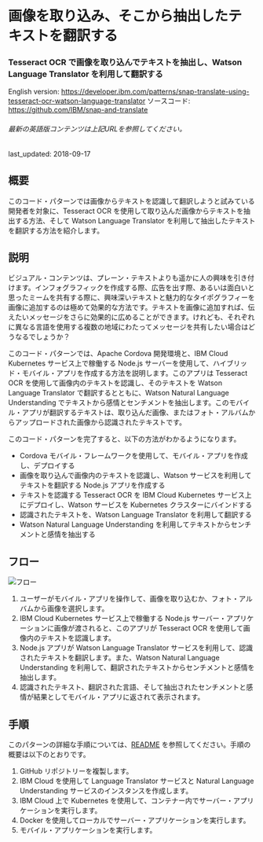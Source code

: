 # 画像を取り込み、そこから抽出したテキストを翻訳する

### Tesseract OCR で画像を取り込んでテキストを抽出し、Watson Language Translator を利用して翻訳する

English version: https://developer.ibm.com/patterns/snap-translate-using-tesseract-ocr-watson-language-translator
  ソースコード: https://github.com/IBM/snap-and-translate

###### 最新の英語版コンテンツは上記URLを参照してください。
last_updated: 2018-09-17

 
## 概要

このコード・パターンでは画像からテキストを認識して翻訳しようと試みている開発者を対象に、Tesseract OCR を使用して取り込んだ画像からテキストを抽出する方法、そして Watson Language Translator を利用して抽出したテキストを翻訳する方法を紹介します。

## 説明

ビジュアル・コンテンツは、プレーン・テキストよりも遥かに人の興味を引き付けます。インフォグラフィックを作成する際、広告を出す際、あるいは面白いと思ったミームを共有する際に、興味深いテキストと魅力的なタイポグラフィーを画像に追加するのは極めて効果的な方法です。テキストを画像に追加すれば、伝えたいメッセージをさらに効果的に広めることができます。けれども、それぞれに異なる言語を使用する複数の地域にわたってメッセージを共有したい場合はどうなるでしょうか？

このコード・パターンでは、Apache Cordova 開発環境と、IBM Cloud Kubernetes サービス上で稼働する Node.js サーバーを使用して、ハイブリッド・モバイル・アプリを作成する方法を説明します。このアプリは Tesseract OCR を使用して画像内のテキストを認識し、そのテキストを Watson Language Translator で翻訳するとともに、Watson Natural Language Understanding でテキストから感情とセンチメントを抽出します。このモバイル・アプリが翻訳するテキストは、取り込んだ画像、またはフォト・アルバムからアップロードされた画像から認識されたテキストです。

このコード・パターンを完了すると、以下の方法がわかるようになります。

* Cordova モバイル・フレームワークを使用して、モバイル・アプリを作成し、デプロイする
* 画像を取り込んで画像内のテキストを認識し、Watson サービスを利用してテキストを翻訳する Node.js アプリを作成する
* テキストを認識する Tesseract OCR を IBM Cloud Kubernetes サービス上にデプロイし、Watson サービスを Kubernetes クラスターにバインドする
* 認識されたテキストを、Watson Language Translator を利用して翻訳する
* Watson Natural Language Understanding を利用してテキストからセンチメントと感情を抽出する

## フロー

![フロー](../../images/flow-snap-and-translate.png)

1. ユーザーがモバイル・アプリを操作して、画像を取り込むか、フォト・アルバムから画像を選択します。
1. IBM Cloud Kubernetes サービス上で稼働する Node.js サーバー・アプリケーションに画像が渡されると、このアプリが Tesseract OCR を使用して画像内のテキストを認識します。
1. Node.js アプリが Watson Language Translator サービスを利用して、認識されたテキストを翻訳します。また、Watson Natural Language Understanding を利用して、翻訳されたテキストからセンチメントと感情を抽出します。
1. 認識されたテキスト、翻訳された言語、そして抽出されたセンチメントと感情が結果としてモバイル・アプリに返されて表示されます。

## 手順

このパターンの詳細な手順については、[README](https://github.com/IBM/snap-and-translate/blob/master/README.md) を参照してください。手順の概要は以下のとおりです。

1. GitHub リポジトリーを複製します。
1. IBM Cloud を使用して Language Translator サービスと Natural Language Understanding サービスのインスタンスを作成します。
1. IBM Cloud 上で Kubernetes を使用して、コンテナー内でサーバー・アプリケーションを実行します。
1. Docker を使用してローカルでサーバー・アプリケーションを実行します。
1. モバイル・アプリケーションを実行します。
